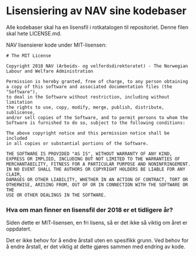 # Lisensiering av NAV sine kodebaser

Alle kodebaser skal ha en lisensfil i rotkatalogen til repositoriet. Denne filen skal hete LICENSE.md.

NAV lisensierer kode under MIT-lisensen:

```
# The MIT License

Copyright 2018 NAV (Arbeids- og velferdsdirektoratet) - The Norwegian Labour and Welfare Administration

Permission is hereby granted, free of charge, to any person obtaining
a copy of this software and associated documentation files (the "Software"),
to deal in the Software without restriction, including without limitation
the rights to use, copy, modify, merge, publish, distribute, sublicense,
and/or sell copies of the Software, and to permit persons to whom the
Software is furnished to do so, subject to the following conditions:

The above copyright notice and this permission notice shall be included
in all copies or substantial portions of the Software.

THE SOFTWARE IS PROVIDED "AS IS", WITHOUT WARRANTY OF ANY KIND,
EXPRESS OR IMPLIED, INCLUDING BUT NOT LIMITED TO THE WARRANTIES OF
MERCHANTABILITY, FITNESS FOR A PARTICULAR PURPOSE AND NONINFRINGEMENT.
IN NO EVENT SHALL THE AUTHORS OR COPYRIGHT HOLDERS BE LIABLE FOR ANY CLAIM,
DAMAGES OR OTHER LIABILITY, WHETHER IN AN ACTION OF CONTRACT, TORT OR
OTHERWISE, ARISING FROM, OUT OF OR IN CONNECTION WITH THE SOFTWARE OR THE
USE OR OTHER DEALINGS IN THE SOFTWARE.
```

### Hva om man finner en lisensfil der 2018 er et tidligere år?

Siden dette er MIT-lisensen, en fri lisens, så er det ikke så viktig
om året er oppdatert.

Det er ikke behov for å endre årstall uten en spesifikk grunn.
Ved behov for å endre årstall, er det viktig at dette gjøres sammen med endring av kode.
